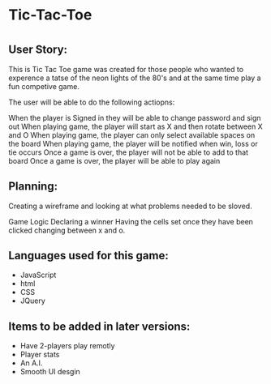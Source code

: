 <h1>Tic-Tac-Toe<h1>

<h2>User Story:</h2>
This is Tic Tac Toe game was created for those people who wanted to experence a tatse of the neon lights of the 80's and at the same time play a fun competive game. 

The user will be able to do the following actiopns: 

When the player is Signed in they will be able to change password and sign out
When playing game, the player will start as X and then rotate between X and O
When playing game, the player can only select available spaces on the board
When playing game, the player will be notified when win, loss or tie occurs
Once a game is over, the player will not be able to add to that board
Once a game is over, the player will be able to play again

<h2>Planning:</h2>

Creating a wireframe and looking at what problems needed to be sloved.

Game Logic
Declaring a winner
Having the cells set once they have been clicked
changing between x and o.

<h2>Languages used for this game:</h2>
<ul>
  <li>JavaScript</li>
<li>html</li>
<li>CSS</li>
  <li>JQuery</li>
  </ul>


<h2>Items to be added in later versions:</h2>
<ul>
  <li>Have 2-players play remotly </li>
  <li>Player stats</li>
  <li>An A.I.</li>
  <li>Smooth UI desgin</li>
</ul>

